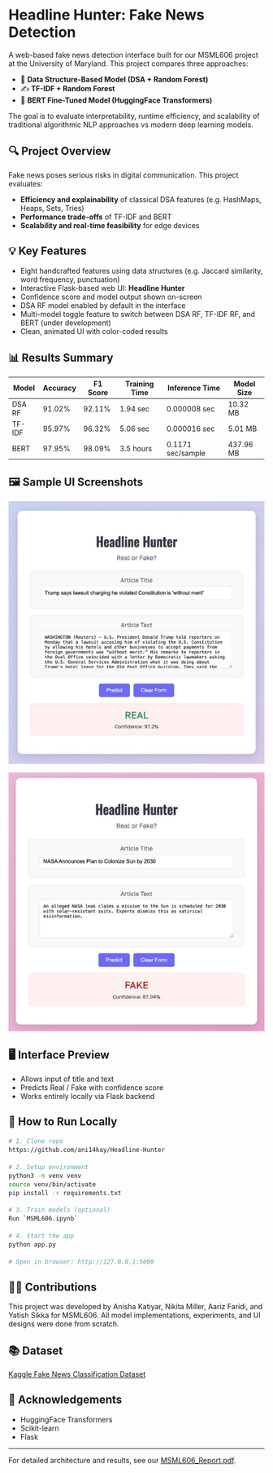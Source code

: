# Headline Hunter: Fake News Detection

A web-based fake news detection interface built for our MSML606 project at the University of Maryland. This project compares three approaches:

- 🧠 **Data Structure-Based Model (DSA + Random Forest)**
- ✍️ **TF-IDF + Random Forest**
- 🦾 **BERT Fine-Tuned Model (HuggingFace Transformers)**

The goal is to evaluate interpretability, runtime efficiency, and scalability of traditional algorithmic NLP approaches vs modern deep learning models.

## 🔍 Project Overview

Fake news poses serious risks in digital communication. This project evaluates:

- **Efficiency and explainability** of classical DSA features (e.g. HashMaps, Heaps, Sets, Tries)
- **Performance trade-offs** of TF-IDF and BERT
- **Scalability and real-time feasibility** for edge devices

## 💡 Key Features

- Eight handcrafted features using data structures (e.g. Jaccard similarity, word frequency, punctuation)
- Interactive Flask-based web UI: **Headline Hunter**
- Confidence score and model output shown on-screen
- DSA RF model enabled by default in the interface
- Multi-model toggle feature to switch between DSA RF, TF-IDF RF, and BERT (under development)
- Clean, animated UI with color-coded results

## 📊 Results Summary

|  Model  | Accuracy | F1 Score | Training Time |   Inference Time   | Model Size |
|---------|----------|----------|---------------|--------------------|------------|
| DSA RF  | 91.02%   | 92.11%   | 1.94 sec      |  0.000008 sec      | 10.32 MB   |
| TF-IDF  | 95.97%   | 96.32%   | 5.06 sec      |  0.000016 sec      | 5.01 MB    |
| BERT    | 97.95%   | 98.09%   | 3.5 hours     |  0.1171 sec/sample | 437.96 MB  |

## 🖼 Sample UI Screenshots

![Real Prediction](assets/demo-real.jpg)

![Fake Prediction](assets/demo-fake.jpg)

## 🖥 Interface Preview

- Allows input of title and text
- Predicts Real / Fake with confidence score
- Works entirely locally via Flask backend

## 🧪 How to Run Locally

```bash
# 1. Clone repo
https://github.com/ani14kay/Headline-Hunter

# 2. Setup environment
python3 -m venv venv
source venv/bin/activate
pip install -r requirements.txt

# 3. Train models (optional)
Run `MSML606.ipynb`

# 4. Start the app
python app.py

# Open in browser: http://127.0.0.1:5000
```

## 👩‍💻 Contributions

This project was developed by Anisha Katiyar, Nikita Miller, Aariz Faridi, and Yatish Sikka for MSML606. All model implementations, experiments, and UI designs were done from scratch.

## 📚 Dataset
[Kaggle Fake News Classification Dataset](https://www.kaggle.com/datasets/aadyasingh55/fake-news-classification)

## 📌 Acknowledgements
- HuggingFace Transformers
- Scikit-learn
- Flask

---

For detailed architecture and results, see our [MSML606_Report.pdf](MSML606_Report.pdf).
